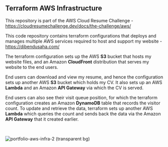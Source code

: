 ## Terraform AWS Infrastructure

This repository is part of the AWS Cloud Resume Challenge - <br />
https://cloudresumechallenge.dev/docs/the-challenge/aws/

This code repository contains terraform configurations that deploys and manages multiple AWS services required to host and support my website - <br />https://dibendusaha.com/

The terraform configuration sets up the AWS **S3** bucket that hosts my website files, and an Amazon **CloudFront** distribution that serves my website to the end users.

End users can download and view my resume, and hence the configuration sets up another AWS **S3** bucket which holds my CV. It also sets up an AWS **Lambda** and an Amazon **API Gateway** via which the CV is served.

End users can also see their visit queue position, for which the terraform configuration creates an Amazon **DynamoDB** table that records the visitor count. To update and retrieve the data, terraform sets up another AWS **Lambda** which queries the count and sends back the data via the Amazon **API Gateway** that it created earlier.

<br />

![portfolio-aws-infra-2 (transparent bg)](https://github.com/user-attachments/assets/a6d82af3-3f29-4b04-ac52-b8083b3c001f)
